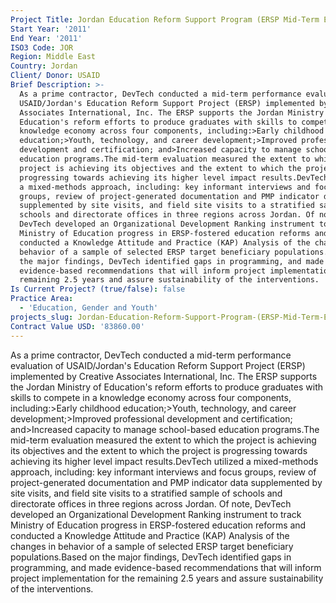 ```yaml
---
Project Title: Jordan Education Reform Support Program (ERSP Mid-Term Evaluation)
Start Year: '2011'
End Year: '2011'
ISO3 Code: JOR
Region: Middle East
Country: Jordan
Client/ Donor: USAID
Brief Description: >-
  As a prime contractor, DevTech conducted a mid-term performance evaluation of
  USAID/Jordan's Education Reform Support Project (ERSP) implemented by Creative
  Associates International, Inc. The ERSP supports the Jordan Ministry of
  Education's reform efforts to produce graduates with skills to compete in a
  knowledge economy across four components, including:>Early childhood
  education;>Youth, technology, and career development;>Improved professional
  development and certification; and>Increased capacity to manage school-based
  education programs.The mid-term evaluation measured the extent to which the
  project is achieving its objectives and the extent to which the project is
  progressing towards achieving its higher level impact results.DevTech utilized
  a mixed-methods approach, including: key informant interviews and focus
  groups, review of project-generated documentation and PMP indicator data
  supplemented by site visits, and field site visits to a stratified sample of
  schools and directorate offices in three regions across Jordan. Of note,
  DevTech developed an Organizational Development Ranking instrument to track
  Ministry of Education progress in ERSP-fostered education reforms and
  conducted a Knowledge Attitude and Practice (KAP) Analysis of the changes in
  behavior of a sample of selected ERSP target beneficiary populations.Based on
  the major findings, DevTech identified gaps in programming, and made
  evidence-based recommendations that will inform project implementation for the
  remaining 2.5 years and assure sustainability of the interventions.
Is Current Project? (true/false): false
Practice Area:
  - 'Education, Gender and Youth'
projects_slug: Jordan-Education-Reform-Support-Program-(ERSP-Mid-Term-Evaluation)
Contract Value USD: '83860.00'
---
```

As a prime contractor, DevTech conducted a mid-term performance evaluation of USAID/Jordan's Education Reform Support Project (ERSP) implemented by Creative Associates International, Inc. The ERSP supports the Jordan Ministry of Education's reform efforts to produce graduates with skills to compete in a knowledge economy across four components, including:>Early childhood education;>Youth, technology, and career development;>Improved professional development and certification; and>Increased capacity to manage school-based education programs.The mid-term evaluation measured the extent to which the project is achieving its objectives and the extent to which the project is progressing towards achieving its higher level impact results.DevTech utilized a mixed-methods approach, including: key informant interviews and focus groups, review of project-generated documentation and PMP indicator data supplemented by site visits, and field site visits to a stratified sample of schools and directorate offices in three regions across Jordan. Of note, DevTech developed an Organizational Development Ranking instrument to track Ministry of Education progress in ERSP-fostered education reforms and conducted a Knowledge Attitude and Practice (KAP) Analysis of the changes in behavior of a sample of selected ERSP target beneficiary populations.Based on the major findings, DevTech identified gaps in programming, and made evidence-based recommendations that will inform project implementation for the remaining 2.5 years and assure sustainability of the interventions.